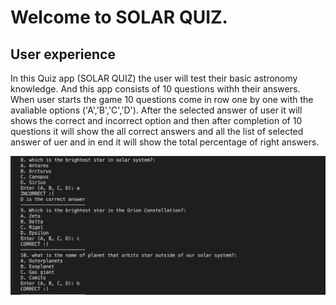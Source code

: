 # Welcome to SOLAR QUIZ.

## User experience
In this Quiz app (SOLAR QUIZ) the user will test their basic astronomy knowledge. And this app consists of 10 questions withh their answers. When user starts the game 10 questions come in row one by one with the avaliable options ('A','B','C','D'). After the selected answer of user it will shows the correct and incorrect option and then after completion of 10 questions it will show the all correct answers and all the list of selected answer of uer and in end it will show the total percentage of right answers.

![picture1](/documentation/pic1.png)